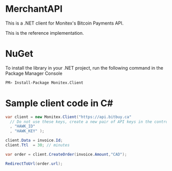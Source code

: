 # MerchantAPI

This is a .NET client for Monitex's Bitcoin Payments API.

This is the reference implementation.

NuGet
=====

To install the library in your .NET project, run the following command in the Package Manager Console

```bash
PM> Install-Package Monitex.Client
```

Sample client code in C#
========================

```csharp
var client = new Monitex.Client("https://api.bitbuy.ca"
  // Do not use these keys, create a new pair of API keys in the control panel
  , "HAWK_ID"
  , "HAWK_KEY" );

client.Data = invoice.Id;
client.Ttl  = 30; // minutes

var order = client.CreateOrder(invoice.Amount,"CAD");

RedirectToUrl(order.url);
```